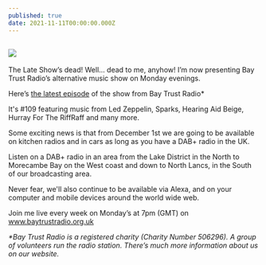```yaml
---
published: true
date: 2021-11-11T00:00:00.000Z
---
```

![]({{site.baseurl}}//adrian%20at%20media%20city.jpeg)
---
The Late Show’s dead! Well… dead to me, anyhow! I’m now presenting Bay Trust Radio’s alternative music show on Monday evenings.

Here’s [the latest episode](https://www.mixcloud.com/BayTrustRadio/monday-evening-with-adrian-wilson-9/) of the show from Bay Trust Radio*

 It's #109 featuring music from Led Zeppelin, Sparks, Hearing Aid Beige, Hurray For The RiffRaff and many more.

Some exciting news is that from December 1st we are going to be available on kitchen radios and in cars as long as you have a DAB+ radio in the UK. 

Listen on a DAB+ radio in an area from the Lake District in the North to Morecambe Bay on the West coast and down to North Lancs, in the South of our broadcasting area.

Never fear, we'll also continue to be available via Alexa, and on your computer and mobile devices around the world wide web.

Join me live every week on Monday’s at 7pm (GMT) on www.baytrustradio.org.uk

_*Bay Trust Radio is a registered charity (Charity Number 506296). A group of volunteers run the radio station. There’s much more information about us on our website._
